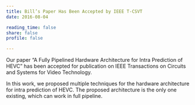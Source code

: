 ```yaml
---
title: Bill’s Paper Has Been Accepted by IEEE T-CSVT
date: 2016-08-04

reading_time: false
share: false
profile: false

---
```

Our paper  “A Fully Pipelined Hardware Architecture for Intra Prediction of HEVC”  has been accepted for publication on IEEE Transactions on Circuits and Systems for Video Technology.
<!--more-->

 In this work, we proposed multiple techniques for the hardware architecture for intra prediction of HEVC. The proposed architecture is the only one existing, which can work in full pipeline.